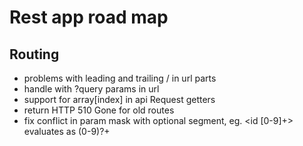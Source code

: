 Rest app road map
=================

Routing
-------

* problems with leading and trailing / in url parts
* handle with ?query params in url
* support for array[index] in api Request getters
* return HTTP 510 Gone for old routes
* fix conflict in param mask with optional segment, eg. <id [0-9]+> evaluates as <id>(0-9)?+